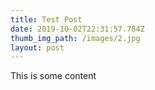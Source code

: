 ```yaml
---
title: Test Post
date: 2019-10-02T22:31:57.784Z
thumb_img_path: /images/2.jpg
layout: post
---
```

This is some content

